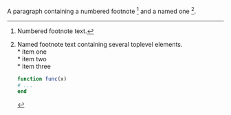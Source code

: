 A paragraph containing a numbered footnote [^1] and a named one [^note].

[^1]: Numbered footnote text.
[^note]: 
    
    Named footnote text containing several toplevel elements.               
        * item one      
        * item two      
        * item three     
        
    ```julia    
    function func(x)        
    # ...    
    end    
    ```